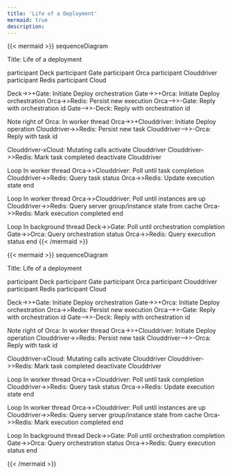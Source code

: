 ```yaml
---
title: 'Life of a Deployment'
mermaid: true
description:
---
```


{{< mermaid >}}
sequenceDiagram

Title: Life of a deployment

participant Deck
participant Gate
participant Orca
participant Clouddriver
participant Redis
participant Cloud

Deck->>+Gate: Initiate Deploy orchestration
Gate->>+Orca: Initiate Deploy orchestration
Orca->>Redis: Persist new execution
Orca-->>-Gate: Reply with orchestration id
Gate-->>-Deck: Reply with orchestration id

Note right of Orca: In worker thread
Orca->>+Clouddriver: Initiate Deploy operation
Clouddriver->>Redis: Persist new task
Clouddriver-->>-Orca: Reply with task id

Clouddriver-xCloud: Mutating calls
activate Clouddriver
Clouddriver->>Redis: Mark task completed
deactivate Clouddriver

Loop In worker thread
Orca->>Clouddriver: Poll until task completion
Clouddriver->>Redis: Query task status
Orca->>Redis: Update execution state
end

Loop In worker thread
Orca->>Clouddriver: Poll until instances are up
Clouddriver->>Redis: Query server group/instance state from cache
Orca->>Redis: Mark execution completed
end

Loop In background thread
Deck->>Gate: Poll until orchestration completion
Gate->>Orca: Query orchestration status
Orca->>Redis: Query execution status
end
{{< /mermaid >}}

{{< mermaid >}}
sequenceDiagram

Title: Life of a deployment

participant Deck
participant Gate
participant Orca
participant Clouddriver
participant Redis
participant Cloud

Deck->>+Gate: Initiate Deploy orchestration
Gate->>+Orca: Initiate Deploy orchestration
Orca->>Redis: Persist new execution
Orca-->>-Gate: Reply with orchestration id
Gate-->>-Deck: Reply with orchestration id

Note right of Orca: In worker thread
Orca->>+Clouddriver: Initiate Deploy operation
Clouddriver->>Redis: Persist new task
Clouddriver-->>-Orca: Reply with task id

Clouddriver-xCloud: Mutating calls
activate Clouddriver
Clouddriver->>Redis: Mark task completed
deactivate Clouddriver

Loop In worker thread
Orca->>Clouddriver: Poll until task completion
Clouddriver->>Redis: Query task status
Orca->>Redis: Update execution state
end

Loop In worker thread
Orca->>Clouddriver: Poll until instances are up
Clouddriver->>Redis: Query server group/instance state from cache
Orca->>Redis: Mark execution completed
end

Loop In background thread
Deck->>Gate: Poll until orchestration completion
Gate->>Orca: Query orchestration status
Orca->>Redis: Query execution status
end

{{< /mermaid >}}
